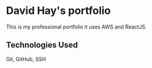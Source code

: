 # David Hay's portfolio

This is my professional portfolio it uses AWS and ReactJS.

## Technologies Used
Git, GitHub, SSH
